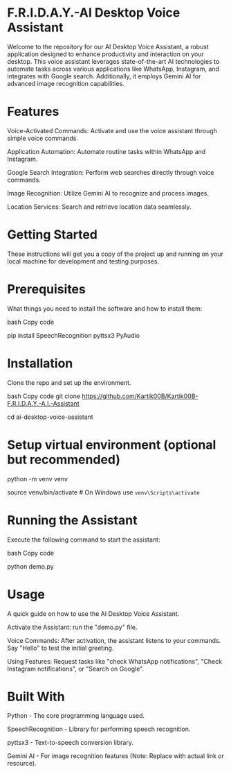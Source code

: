 
# F.R.I.D.A.Y.-AI Desktop Voice Assistant
Welcome to the repository for our AI Desktop Voice Assistant, a robust application designed to enhance productivity and interaction on your desktop. This voice assistant leverages state-of-the-art AI technologies to automate tasks across various applications like WhatsApp, Instagram, and integrates with Google search. Additionally, it employs Gemini AI for advanced image recognition capabilities.

# Features
Voice-Activated Commands: Activate and use the voice assistant through simple voice commands.

Application Automation: Automate routine tasks within WhatsApp and Instagram.

Google Search Integration: Perform web searches directly through voice commands.

Image Recognition: Utilize Gemini AI to recognize and process images.

Location Services: Search and retrieve location data seamlessly.

# Getting Started
These instructions will get you a copy of the project up and running on your local machine for development and testing purposes.

# Prerequisites
What things you need to install the software and how to install them:

bash
Copy code

pip install SpeechRecognition pyttsx3 PyAudio

# Installation
Clone the repo and set up the environment.

bash
Copy code
git clone https://github.com/Kartik00B/Kartik00B-F.R.I.D.A.Y.-A.I.-Assistant

cd ai-desktop-voice-assistant


# Setup virtual environment (optional but recommended)
python -m venv venv

source venv/bin/activate  # On Windows use `venv\Scripts\activate`

# Running the Assistant
Execute the following command to start the assistant:

bash
Copy code

python demo.py

# Usage
A quick guide on how to use the AI Desktop Voice Assistant.

Activate the Assistant: run the "demo.py" file.

Voice Commands: After activation, the assistant listens to your commands. Say "Hello" to test the initial greeting.

Using Features: Request tasks like "check WhatsApp notifications", "Check Instagram notifications", or "Search on Google".

# Built With
Python - The core programming language used.

SpeechRecognition - Library for performing speech recognition.

pyttsx3 - Text-to-speech conversion library.

Gemini AI - For image recognition features (Note: Replace with actual link or resource).
